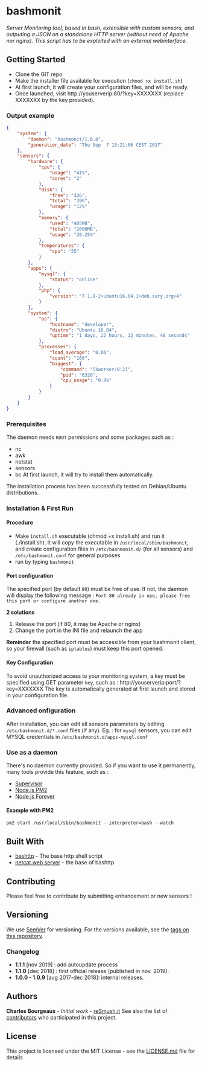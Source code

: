 # bashmonit

*Server Monitoring tool, based in bash, extensible with custom sensors, and outputing a JSON on a standalone HTTP server (without need of Apache nor nginx). This script has to be exploited with an external webinterface.*

## Getting Started

* Clone the GIT repo
* Make the installer file available for execution (`chmod +x install.sh`)
* At first launch, it will create your configuration files, and will be ready.
* Once launched, visit http://youserverip:80/?key=XXXXXXX (replace XXXXXXX by the key provided).

### Output example

```json
{
    "system": {
        "daemon": "bashmonit/1.0.8",
        "generation_date": "Thu Sep  7 15:21:06 CEST 2017"
    },
    "sensors": {
        "hardware": {
            "cpu": {
                "usage": "41%",
                "cores": "2"
            },
            "disk": {
                "free": "33G",
                "total": "39G",
                "usage": "12%"
            },
            "memory": {
                "used": "405MB",
                "total": "2000MB",
                "usage": "20.25%"
            },
            "temperatures": {
                "cpu": "35"
            }
        },
        "apps": {
            "mysql": {
                "status": "online"
            },
            "php": {
                "version": "7.1.8-2+ubuntu16.04.1+deb.sury.org+4"
            }
        },
        "system": {
            "os": {
                "hostname": "developer",
                "distro": "Ubuntu 16.04",
                "uptime": "1 days, 22 hours, 12 minutes, 48 seconds"
            },
            "processes": {
                "load_average": "0.06",
                "count": "160",
                "biggest": {
                    "command": "[kworker/0:2]",
                    "pid": "6328",
                    "cpu_usage": "0.8%"
                }
            }
        }
    }
}
```


### Prerequisites

The daemon needs `ROOT` permissions and some packages such as :
* nc
* awk
* netstat
* sensors
* bc
At first launch, it will try to install them automatically.

The installation process has been successfully tested on Debian/Ubuntu distributions.

### Installation & First Run

#### Procedure

- Make `install.sh` executable (chmod +x install.sh) and run it (./install.sh). It will copy the executable in `/usr/local/sbin/bashmonit`, and create configuration files in `/etc/bashmonit.d/` (for all sensors) and `/etc/bashmonit.conf` for general purposes
- run by typing `bashmonit`

#### Port configuration

The specified port (by default `80`) must be free of use. If not, the daemon will display the following message :
`Port 80 already in use, please free this port or configure another one.`

**2 solutions**
1. Release the port (if 80, it may be Apache or nginx)
2. Change the port in the INI file and relaunch the app
 
**Reminder** the specified port must be accessible from your bashmonit client, so your firewall (such as `iptables`) must keep this port opened.

#### Key Configuration

To avoid unauthorized access to your monitoring system, a key must be specified using GET parameter `key`, such as : http://youserverip:port/?key=XXXXXXX
The key is automatically generated at first launch and stored in your configuration file.

### Advanced onfiguration

After installation, you can edit all sensors parameters by editing `/etc/bashmonit.d/*.conf` files (if any).
Eg. : for `mysql` sensors, you can edit MYSQL credentials in `/etc/bashmonit.d/apps-mysql.conf` 


### Use as a daemon

There's no daemon currently provided. So if you want to use it permanently, many tools provide this feature, such as :
- [Supervisor](http://supervisord.org/)
- [Node.js PM2](https://pm2.keymetrics.io/)
- [Node.js Forever](https://www.npmjs.com/package/forever)

#### Example with PM2

`pm2 start /usr/local/sbin/bashmonit --interpreter=bash --watch`


## Built With

* [bashttp](http://www.dropwizard.io/1.0.2/docs/) - The base http shell script
* [netcat web server](https://forums.hak5.org/index.php?/topic/30075-bash-netcat-only-web-server/) - the base of bashttp

## Contributing

Please feel free to contribute by submitting enhancement or new sensors !

## Versioning

We use [SemVer](http://semver.org/) for versioning. For the versions available, see the [tags on this repository](https://github.com/charlyie/bashmonit/tags). 

### Changelog
* **1.1.1** [nov 2019] : add autoupdate process 
* **1.1.0** [dec 2018] : first official release (published in nov. 2019).
* **1.0.0 - 1.0.9** [aug 2017-dec 2018]: internal releases.

## Authors

**Charles Bourgeaux** - *Initial work* - [reSmush.it](https://resmush.it)
See also the list of [contributors](https://github.com/charlyie/bashmonit/contributors) who participated in this project.

## License

This project is licensed under the MIT License - see the [LICENSE.md](LICENSE.md) file for details



